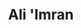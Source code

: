 ---
title: "Ali 'Imran"
arabic: "اٰل عمران"
no: 3
arabic_no: ٣
ayah: 200
slug: aliimran
prev: al-baqarah
next: an-nisa
---
